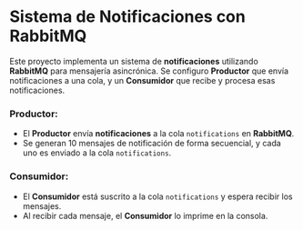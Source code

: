 # Sistema de Notificaciones con RabbitMQ

Este proyecto implementa un sistema de **notificaciones** utilizando **RabbitMQ** para mensajería asincrónica. Se configuro **Productor** que envía notificaciones a una cola, y un **Consumidor** que recibe y procesa esas notificaciones.



### **Productor**:
- El **Productor** envía **notificaciones** a la cola `notifications` en **RabbitMQ**.
- Se generan 10 mensajes de notificación de forma secuencial, y cada uno es enviado a la cola `notifications`.

  

### **Consumidor**:
- El **Consumidor** está suscrito a la cola `notifications` y espera recibir los mensajes.
- Al recibir cada mensaje, el **Consumidor** lo imprime en la consola.

